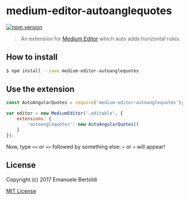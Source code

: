 # medium-editor-autoanglequotes

[![npm version](https://badge.fury.io/js/medium-editor-autoanglequotes.svg)](https://www.npmjs.com/package/medium-editor-autoanglequotes)

> An extension for [Medium Editor](https://github.com/yabwe/medium-editor) which auto adds horizontal rules.

## How to install

```bash
$ npm install --save medium-editor-autoanglequotes
```

## Use the extension

```js
const AutoAngularQuotes = require('medium-editor-autoanglequotes');

var editor = new MediumEditor('.editable', {
    extensions: {
        'autoanglequotes': new AutoAngularQuotes()
    }
});
```

Now, type `<<` or `>>` followed by something else: `«` or `»` will appear!

## License

Copyright (c) 2017 Emanuele Bertoldi

[MIT License](http://en.wikipedia.org/wiki/MIT_License)
